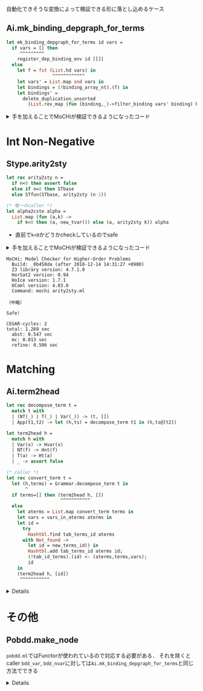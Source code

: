 
自動化できそうな変換によって検証できる形に落とし込めるケース


<a name = "Ai__mk_binding_depgraph_for_terms"></a>
Ai.mk_binding_depgraph_for_terms
--------------------------------

```ocaml
let mk_binding_depgraph_for_terms id vars =
  if vars = [] then
     ^^^^^^^^^
    register_dep_binding_env id [[]]
  else
    let f = fst (List.hd vars) in
                 ^^^^^^^^^^^^
    let vars' = List.map snd vars in
    let bindings = (!binding_array_nt).(f) in
    let bindings' =
      delete_duplication_unsorted
        (List.rev_map (fun (binding,_)->filter_binding vars' binding) bindings)
```

<details><summary>手を加えることでMoCHiが検証できるようになったコード</summary><!--{{{-->

```ocaml
(* Stub code *)
let rec bot() = bot()
let rand_int() = Random.int 1000
let rand_bool() = Random.bool()
let rec rand_list rand_e () =
  if rand_bool () then
    []
  else rand_e() :: rand_list rand_e ()
let rand_int_list = rand_list rand_int

(* Grammar から型定義を持ってくる *)
type nameNT = int
type nameT = string
type nameV = nameNT * int
type term = NT of nameNT | T of nameT | Var of nameV | App of term * term
type kind = O | Kfun of kind * kind
type nonterminals = (string * kind) array
type varinfo = string array array
type terminals = (nameT * int) list
type rule = (int * term)
type rules = rule array
type gram = {nt: nonterminals; t: terminals; vinfo: varinfo; r: rules; s: nameNT}
(* Automaton からも型定義を持ってくる *)
type state = string
type transfunc = ((state * nameT) * state list) list
type automaton = {alpha: terminals;
                  st: state list;
                  delta: transfunc;
                  init: state
                 }
(* Utilitiesの関数を抽象化 *)
let delete_duplication_unsorted _c =
  rand_list (fun () -> rand_int(), rand_int(), rand_int()) ()

(* その他の使われる関数を抽象化 *)
let rec mk_binding_with_mask _vars _binding: (int * int * int list * int) list =
  rand_list (fun () -> (rand_int(), rand_int(), rand_int_list(), rand_int())) ()
let rec filter_binding (_vars: int list) (_binding : (int * int * int) list) =
  rand_list (fun () -> (rand_int(), rand_int(), rand_int())) ()
let binding_array_nt = ref [||]
let register_dep_binding_env _id _bindings = ()
let ids_in_bindings _bindings = rand_int_list()
let register_dep_penv_binding _id1 _id2 = ()

(*{SPEC}
  external List.hd : (int*int) |len:len>0| list -> (int*int)
{SPEC}*)
let mk_binding_depgraph_for_terms id (vars : (int*int) list) =
  if vars = [] then
    register_dep_binding_env id [[]]
  else
    let f = fst(List.hd vars) in
    let vars' = List.map snd vars in
    let bindings = (!binding_array_nt).(f) in
    let bindings' =
      delete_duplication_unsorted
        (List.rev_map (fun (binding,_)->filter_binding vars' binding) bindings)
    in
    let bindings_with_mask =
      List.rev_map (mk_binding_with_mask vars') bindings'
    in
    let ids = ids_in_bindings bindings' in
    register_dep_binding_env id bindings_with_mask;
    List.iter (fun id1 -> register_dep_penv_binding id1 id) ids
```

+ 手を加えた部分
    + grammar.mlなどから型定義をコピー
    + module importを削除
    + 使われない関数を削除
        + 使われない関数が`Utilities.foo`などを使用しているとOCamlの型検査が通らない（消してしまったので）
        + 上記3つはmliを読み込めば自動化できる
    + `mk_binding_depgraph_for_terms`以外の残った関数を抽象化
        + しないとやはり終わらなかった
    + MoCHiが`(int * int) list`型の比較をsupportしていなかったので
      nilとの比較だけを（雑に）実装してごまかした
+ 自動検証のために必要なこと
    + mliを読み込んで，
        + 型定義をコピー
        + 抽象化された関数を生成
    + `mk_binding_with_mask`のような関数を_適宜_抽象化
        + 抽象化したせいで検証に通らなくなることもあるので判断が難しい
        + 抽象化しないと通らないこともある
            + （興味の対象外の）assertion failureを起こす
            + 複雑過ぎて計算時間，スペースで死ぬ
                + assertionの周りを
    + list equality

```
MoCHi: Model Checker for Higher-Order Problems
  Build: _0b458da (after 2018-12-14 14:31:27 +0900)
  Z3 library version: 4.7.1.0
  HorSat2 version: 0.94
  HoIce version: 1.7.1
  OCaml version: 4.03.0
  Command: mochi-develop mk_binding.ml -bool-init-empty

Safe!

CEGAR-cycles: 4
total: 135.369 sec
  abst: 131.588 sec
  mc: 1.674 sec
  refine: 1.328 sec
```

</details><!--}}}-->


Int Non-Negative
================

<a name = "Stype__arity2sty"></a>
Stype.arity2sty
---------------

```ocaml
let rec arity2sty n =
  if n<0 then assert false
  else if n=0 then STbase
  else STfun(STbase, arity2sty (n-1))

(* 唯一のcaller *)
let alpha2cste alpha =
  List.map (fun (a,k) ->
    if k<0 then (a, new_tvar()) else (a, arity2sty k)) alpha
```

+ 直前で`k<0`かどうかcheckしているのでsafe


<details><summary>手を加えることでMoCHiが検証できるようになったコード</summary><!--{{{-->

```ocaml
(* from grammar.ml *)
type kind = O | Kfun of kind * kind

type tvar = int
type st = STvar of (st option) ref | STbase | STfun of st * st
let dummy_type = STbase
let new_tvid() = ref None
let new_tvar() = STvar(new_tvid())

let rec arity2sty n =
  if n<0 then assert false
  else if n=0 then STbase
  else STfun(STbase, arity2sty (n-1))

let alpha2cste alpha =
  List.map (fun (a,k) -> if k<0 then (a, new_tvar()) else (a, arity2sty k)) alpha
```

+ 手を加えた部分
    + module importを削除
    + 使わない関数を削除
    + grammar.mlから`kind`の定義をコピー

+ 自動検証のために必要なこと
    + `Ai.mk_binding_depgraph_for_terms`と同様

</details><!--}}}-->

```
MoCHi: Model Checker for Higher-Order Problems
  Build: _0b458da (after 2018-12-14 14:31:27 +0900)
  Z3 library version: 4.7.1.0
  HorSat2 version: 0.94
  HoIce version: 1.7.1
  OCaml version: 4.03.0
  Command: mochi arity2sty.ml

（中略）

Safe!

CEGAR-cycles: 2
total: 1.269 sec
  abst: 0.547 sec
  mc: 0.013 sec
  refine: 0.506 sec
```

Matching
========

<a name = "Ai__term2head"></a>
Ai.term2head
------------

```ocaml
let rec decompose_term t =
  match t with
  | (NT(_) | T(_) | Var(_)) -> (t, [])
  | App(t1,t2) -> let (h,ts) = decompose_term t1 in (h,ts@[t2])

let term2head h =
  match h with
  | Var(x) -> Hvar(x)
  | NT(f) -> Hnt(f)
  | T(a) -> Ht(a)
  | _ -> assert false

(* caller *)
let rec convert_term t =
  let (h,terms) = Grammar.decompose_term t in
       ^
  if terms=[] then (term2head h, [])
                    ^^^^^^^^^^^
  else
    let aterms = List.map convert_term terms in
    let vars = vars_in_aterms aterms in
    let id =
      try
        Hashtbl.find tab_terms_id aterms
      with Not_found ->
        let id = new_terms_id() in
        Hashtbl.add tab_terms_id aterms id;
        (!tab_id_terms).(id) <- (aterms,terms,vars);
        id
    in
    (term2head h, [id])
     ^^^^^^^^^^^
```

<details><!--{{{-->

```ocaml
type nameNT = int (* names of non-terminal symbols; they are just integers **)
type nameT = string  (* names of terminal symbols **)
type nameV = nameNT * int (* pair of the non-terminal and the variable index *)
type term = NT of nameNT | T of nameT | Var of nameV | App of term * term
type head = Hnt of nameNT | Hvar of nameV | Ht of nameT

let rand_int () = Random.int 100
let rand_bool () = Random.bool ()
let rec rand_list rand_e () =
  if Random.bool () then
    []
  else
    rand_e () :: rand_list rand_e ()
let rand_string() = ""
let rand_nameV (): nameV = (rand_int(), rand_int())

(* 抽象化 *)
let tab_terms_id = Hashtbl.create 100000
let new_terms_id() = rand_int()
let tab_id_terms = ref [||]
let vars_in_aterms : (head * int list) list -> nameV list =
  fun _ -> rand_list (rand_nameV) ()

(* ここから下は元のコードそのまま
 * ただしHashtbl.findがNot_foundを投げ得ることが表現されていない *)

let rec decompose_term t =
  match t with
  | (NT(_) | T(_) | Var(_)) -> (t, [])
  | App(t1,t2) -> let (h,ts) = decompose_term t1 in (h,ts@[t2])

let term2head h =
  match h with
  | Var(x) -> Hvar(x)
  | NT(f) -> Hnt(f)
  | T(a) -> Ht(a)
  | _ -> assert false

(* caller *)
let rec convert_term t =
  let (h,terms) = decompose_term t in
  if terms=[] then (term2head h, [])
  else
    let aterms = List.map convert_term terms in
    let vars = vars_in_aterms aterms in
    let id =
      try
        Hashtbl.find tab_terms_id aterms
      with Not_found ->
        let id = new_terms_id() in
        Hashtbl.add tab_terms_id aterms id;
        (!tab_id_terms).(id) <- (aterms,terms,vars);
        id
    in
    (term2head h, [id])

(*
MoCHi: Model Checker for Higher-Order Problems
  Build: b889e4e (2018-12-17 20:48:51 +0900)
  Z3 library version: 4.7.1.0
  HorSat2 version: 0.94
  HoIce version: 1.7.1
  OCaml version: 4.03.0
  Command: mochi-improve_encode_rec term2head.ml

Safe!

CEGAR-cycles: 3
total: 141.248 sec
  abst: 112.715 sec
  mc: 10.098 sec
  refine: 16.716 sec
*)
```

</details><!--}}}-->


その他
======

Pobdd.make_node
---------------

`pobdd.ml`ではFunctorが使われているので対応する必要がある．
それを除くとcaller `bdd_var`, `bdd_nvar`に対しては`Ai.mk_binding_depgraph_for_terms`と同じ方法でできる

<details>MoCHiに渡せば検証が通るコード<!--{{{-->

```ocaml
type var = int
type id = int

type bdd = Node of var * bdd * bdd * id * var list | Leaf of bool;;
type bdd_key = var * id * id;;
type zdd = bdd

let rand_int () = Random.int 100
let rand_bool () = Random.bool ()
let rec rand_list rand_e () =
  if Random.bool () then
    []
  else
    rand_e () :: rand_list rand_e ()
let rec rand_bdd () =
  if Random.bool () then
    Leaf(Random.bool ())
  else
    Node(rand_int (),
         rand_bdd (),
         rand_bdd (),
         rand_int (),
         rand_list rand_int ())

(* これを module NodeHash = Hashtbl.Make(HashType) から自動生成したい *)
type _NodeHash_t = NodeHash_t
let _NodeHash_create : int -> _NodeHash_t =
  fun _ -> NodeHash_t
let _NodeHash_add : _NodeHash_t -> bdd_key -> bdd -> unit =
  fun _ _ _ -> ()
let _NodeHash_find : _NodeHash_t -> bdd_key -> bdd =
  fun _ _ ->
    if rand_bool()
    then raise Not_found
    else rand_bdd()
let node_hashtbl = _NodeHash_create 1000

(* ここから下は2点を除いて元のコードそのまま *)

let id_seed = ref 2
let gen_id () =
  let i = !id_seed in
  incr id_seed
  i

let bdd_vars = function
  | Leaf _ -> []
  | Node(_,_,_,_,l) -> l;;

let rec merge_vars l1 l2 = if l1 == l2 then l1 else
    match (l1,l2) with
    | ([],l2) -> l2
    | (l1,[]) -> l1
    | (a::l1,b::l2) ->
      let d = compare a b  in (* 1点目: 元はElt.compare *)
      if d < 0 then a::merge_vars l1 (b::l2)
      else if d > 0 then b:: merge_vars (a::l1) l2
      else a :: merge_vars l1 l2;;

let node_id = function
  | Leaf(true) -> 0
  | Leaf(false) -> 1
  | Node(_,_,_,x,_) -> x;;

let make_node (v,t1,t2) =
  let i1 = node_id t1 in
  let i2 = node_id t2 in
  let key = (v,i1,i2) in
  assert (i1 <> i2);
  try
    _NodeHash_find node_hashtbl key (* 2点目 NodeHash.findを_Nodehash_findに置き換え *)
  with Not_found -> begin
      let i = gen_id () in
      let l1 = bdd_vars t1 in
      let l2 = bdd_vars t2 in
      let l = merge_vars l1 l2 in
      let t = Node (v,t1,t2,i,v::l) in
      _NodeHash_add node_hashtbl key t; (* 2点目 NodeHash.addを_Nodehash_addに置き換え *)
      t
    end;;

let bdd_true  = Leaf true;;
let bdd_false = Leaf false;;

let bdd_var v = make_node (v, bdd_true, bdd_false);;

(*
MoCHi: Model Checker for Higher-Order Problems
  Build: _b889e4e (after 2018-12-17 20:48:51 +0900)
  Z3 library version: 4.7.1.0
  HorSat2 version: 0.94
  HoIce version: 1.7.1
  OCaml version: 4.03.0
  Command: mochi node_id2.ml -bool-init-empty

Safe!

CEGAR-cycles: 3
total: 9.892 sec
  abst: 6.827 sec
  mc: 0.091 sec
  refine: 1.642 sec
*)
```

</details><!--}}}-->

